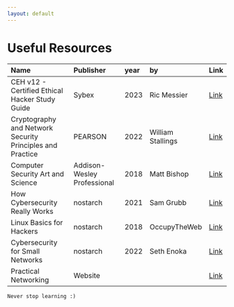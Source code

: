 ```yaml
---
layout: default
---
```


# Useful Resources

| Name               | Publisher| year | by | Link |
|:-------------------|:---------|:-----|:---|:-----|
| CEH v12 - Certified Ethical Hacker Study Guide | Sybex | 2023 |Ric Messier | [Link](https://www.amazon.com/Certified-Ethical-Hacker-Practice-Questions/dp/1394186924) |
| Cryptography and Network Security Principles and Practice | PEARSON | 2022 | William Stallings | [Link](https://www.amazon.com/Cryptography-Network-Security-Principles-Practice/dp/0133354695) |
| Computer Security Art and Science | Addison-Wesley Professional | 2018 | Matt Bishop | [Link](https://www.amazon.com/Computer-Security-2nd-Matt-Bishop/dp/0321712331)|
| How Cybersecurity Really Works | nostarch | 2021 | Sam Grubb | [Link](https://nostarch.com/cybersecurityreallyworks)|
| Linux Basics for Hackers | nostarch | 2018 | OccupyTheWeb | [Link](https://nostarch.com/linuxbasicsforhackers)|
| Cybersecurity for Small Networks | nostarch | 2022 | Seth Enoka | [Link](https://nostarch.com/cybersecurity-small-networks)|
| Practical Networking | Website |  |  | [Link](https://www.practicalnetworking.net/)|


```
Never stop learning :)
```
